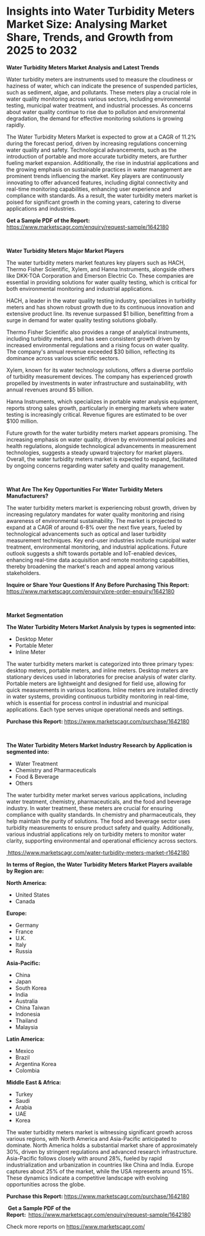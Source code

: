 <p><h1>Insights into Water Turbidity Meters Market Size: Analysing Market Share, Trends, and Growth from 2025 to 2032</h1></p><p><strong>Water Turbidity Meters Market Analysis and Latest Trends</strong></p>
<p><p>Water turbidity meters are instruments used to measure the cloudiness or haziness of water, which can indicate the presence of suspended particles, such as sediment, algae, and pollutants. These meters play a crucial role in water quality monitoring across various sectors, including environmental testing, municipal water treatment, and industrial processes. As concerns about water quality continue to rise due to pollution and environmental degradation, the demand for effective monitoring solutions is growing rapidly.</p><p>The Water Turbidity Meters Market is expected to grow at a CAGR of 11.2% during the forecast period, driven by increasing regulations concerning water quality and safety. Technological advancements, such as the introduction of portable and more accurate turbidity meters, are further fueling market expansion. Additionally, the rise in industrial applications and the growing emphasis on sustainable practices in water management are prominent trends influencing the market. Key players are continuously innovating to offer advanced features, including digital connectivity and real-time monitoring capabilities, enhancing user experience and compliance with standards. As a result, the water turbidity meters market is poised for significant growth in the coming years, catering to diverse applications and industries.</p></p>
<p><strong>Get a Sample PDF of the Report:&nbsp;</strong> <a href="https://www.marketscagr.com/enquiry/request-sample/1642180?utm_campaign=2446&utm_medium=2&utm_source=Github&utm_content=ia&utm_term=22022025&utm_id=water-turbidity-meters">https://www.marketscagr.com/enquiry/request-sample/1642180</a></p>
<p>&nbsp;</p>
<p><strong>Water Turbidity Meters Major Market Players</strong></p>
<p><p>The water turbidity meters market features key players such as HACH, Thermo Fisher Scientific, Xylem, and Hanna Instruments, alongside others like DKK-TOA Corporation and Emerson Electric Co. These companies are essential in providing solutions for water quality testing, which is critical for both environmental monitoring and industrial applications.</p><p>HACH, a leader in the water quality testing industry, specializes in turbidity meters and has shown robust growth due to its continuous innovation and extensive product line. Its revenue surpassed $1 billion, benefitting from a surge in demand for water quality testing solutions globally. </p><p>Thermo Fisher Scientific also provides a range of analytical instruments, including turbidity meters, and has seen consistent growth driven by increased environmental regulations and a rising focus on water quality. The company's annual revenue exceeded $30 billion, reflecting its dominance across various scientific sectors.</p><p>Xylem, known for its water technology solutions, offers a diverse portfolio of turbidity measurement devices. The company has experienced growth propelled by investments in water infrastructure and sustainability, with annual revenues around $5 billion.</p><p>Hanna Instruments, which specializes in portable water analysis equipment, reports strong sales growth, particularly in emerging markets where water testing is increasingly critical. Revenue figures are estimated to be over $100 million.</p><p>Future growth for the water turbidity meters market appears promising. The increasing emphasis on water quality, driven by environmental policies and health regulations, alongside technological advancements in measurement technologies, suggests a steady upward trajectory for market players. Overall, the water turbidity meters market is expected to expand, facilitated by ongoing concerns regarding water safety and quality management.</p></p>
<p>&nbsp;</p>
<p><strong>What Are The Key Opportunities For Water Turbidity Meters Manufacturers?</strong></p>
<p><p>The water turbidity meters market is experiencing robust growth, driven by increasing regulatory mandates for water quality monitoring and rising awareness of environmental sustainability. The market is projected to expand at a CAGR of around 6-8% over the next five years, fueled by technological advancements such as optical and laser turbidity measurement techniques. Key end-user industries include municipal water treatment, environmental monitoring, and industrial applications. Future outlook suggests a shift towards portable and IoT-enabled devices, enhancing real-time data acquisition and remote monitoring capabilities, thereby broadening the market's reach and appeal among various stakeholders.</p></p>
<p><strong>Inquire or Share Your Questions If Any Before Purchasing This Report:</strong> <a href="https://www.marketscagr.com/enquiry/pre-order-enquiry/1642180?utm_campaign=2446&utm_medium=2&utm_source=Github&utm_content=ia&utm_term=22022025&utm_id=water-turbidity-meters">https://www.marketscagr.com/enquiry/pre-order-enquiry/1642180</a></p>
<p>&nbsp;</p>
<p><strong>Market Segmentation</strong></p>
<p><strong>The Water Turbidity Meters Market Analysis by types is segmented into:</strong></p>
<p><ul><li>Desktop Meter</li><li>Portable Meter</li><li>Inline Meter</li></ul></p>
<p><p>The water turbidity meters market is categorized into three primary types: desktop meters, portable meters, and inline meters. Desktop meters are stationary devices used in laboratories for precise analysis of water clarity. Portable meters are lightweight and designed for field use, allowing for quick measurements in various locations. Inline meters are installed directly in water systems, providing continuous turbidity monitoring in real-time, which is essential for process control in industrial and municipal applications. Each type serves unique operational needs and settings.</p></p>
<p><strong>Purchase this Report:&nbsp;</strong><a href="https://www.marketscagr.com/purchase/1642180?utm_campaign=2446&utm_medium=2&utm_source=Github&utm_content=ia&utm_term=22022025&utm_id=water-turbidity-meters">https://www.marketscagr.com/purchase/1642180</a></p>
<p>&nbsp;</p>
<p><strong>The Water Turbidity Meters Market Industry Research by Application is segmented into:</strong></p>
<p><ul><li>Water Treatment</li><li>Chemistry and Pharmaceuticals</li><li>Food & Beverage</li><li>Others</li></ul></p>
<p><p>The water turbidity meter market serves various applications, including water treatment, chemistry, pharmaceuticals, and the food and beverage industry. In water treatment, these meters are crucial for ensuring compliance with quality standards. In chemistry and pharmaceuticals, they help maintain the purity of solutions. The food and beverage sector uses turbidity measurements to ensure product safety and quality. Additionally, various industrial applications rely on turbidity meters to monitor water clarity, supporting environmental and operational efficiency across sectors.</p></p>
<p><a href="https://www.marketscagr.com/water-turbidity-meters-market-r1642180?utm_campaign=2446&utm_medium=2&utm_source=Github&utm_content=ia&utm_term=22022025&utm_id=water-turbidity-meters">&nbsp;https://www.marketscagr.com/water-turbidity-meters-market-r1642180</a></p>
<p><strong>In terms of Region, the Water Turbidity Meters Market Players available by Region are:</strong></p>
<p>
    <p> <strong> North America: </strong>
        <ul>
            <li>United States</li>
            <li>Canada</li>
        </ul>
        </p> 
    <p> <strong> Europe: </strong>
        <ul>
            <li>Germany</li>
            <li>France</li>
            <li>U.K.</li>
            <li>Italy</li>
            <li>Russia</li>
        </ul>
        </p> 
    <p> <strong> Asia-Pacific: </strong>
        <ul>
            <li>China</li>
            <li>Japan</li>
            <li>South Korea</li>
            <li>India</li>
            <li>Australia</li>
            <li>China Taiwan</li>
            <li>Indonesia</li>
            <li>Thailand</li>
            <li>Malaysia</li>
        </ul>
        </p> 
    <p> <strong> Latin America: </strong>
        <ul>
            <li>Mexico</li>
            <li>Brazil</li>
            <li>Argentina Korea</li>
            <li>Colombia</li>
        </ul>
        </p> 
    <p> <strong> Middle East & Africa: </strong>
        <ul>
            <li>Turkey</li>
            <li>Saudi</li>
            <li>Arabia</li>
            <li>UAE</li>
            <li>Korea</li>
        </ul>
    </p>
    </p>
<p><p>The water turbidity meters market is witnessing significant growth across various regions, with North America and Asia-Pacific anticipated to dominate. North America holds a substantial market share of approximately 30%, driven by stringent regulations and advanced research infrastructure. Asia-Pacific follows closely with around 28%, fueled by rapid industrialization and urbanization in countries like China and India. Europe captures about 25% of the market, while the USA represents around 15%. These dynamics indicate a competitive landscape with evolving opportunities across the globe.</p></p>
<p><strong>Purchase this Report: </strong><a href="https://www.marketscagr.com/purchase/1642180?utm_campaign=2446&utm_medium=2&utm_source=Github&utm_content=ia&utm_term=22022025&utm_id=water-turbidity-meters">https://www.marketscagr.com/purchase/1642180</a></p>
<p>&nbsp;<strong>Get a Sample PDF of the Report:&nbsp;&nbsp;</strong><a href="https://www.marketscagr.com/enquiry/request-sample/1642180?utm_campaign=2446&utm_medium=2&utm_source=Github&utm_content=ia&utm_term=22022025&utm_id=water-turbidity-meters">https://www.marketscagr.com/enquiry/request-sample/1642180</a></p>
<p><strong></strong></p>
<p>Check more reports on <a href="https://www.marketscagr.com/?utm_campaign=2446&utm_medium=2&utm_source=Github&utm_content=ia&utm_term=22022025&utm_id=water-turbidity-meters">https://www.marketscagr.com/</a></p>